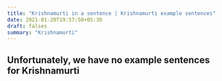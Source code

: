 ```yaml
---
title: "Krishnamurti in a sentence | Krishnamurti example sentences"
date: 2021-01-20T19:57:50+05:30
draft: falses
summary: "Krishnamurti"
---
```

## Unfortunately, we have no example sentences for Krishnamurti                 
